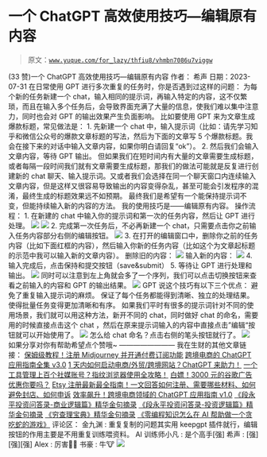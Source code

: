 # 一个 ChatGPT 高效使用技巧—编辑原有内容

> 原文：[`www.yuque.com/for_lazy/thfiu8/vhmbn7086u7viggw`](https://www.yuque.com/for_lazy/thfiu8/vhmbn7086u7viggw)

<ne-h2 id="5673bc52" data-lake-id="5673bc52"><ne-heading-ext><ne-heading-anchor></ne-heading-anchor><ne-heading-fold></ne-heading-fold></ne-heading-ext><ne-heading-content><ne-text id="u05ad7208">(33 赞)一个 ChatGPT 高效使用技巧—编辑原有内容</ne-text></ne-heading-content></ne-h2> <ne-p id="uc272ff9c" data-lake-id="uc272ff9c"><ne-text id="u715056d5">作者： 希声</ne-text></ne-p> <ne-p id="u3a9897b8" data-lake-id="u3a9897b8"><ne-text id="u2f9cf3a0">日期：2023-07-31</ne-text></ne-p> <ne-p id="u85166367" data-lake-id="u85166367"><ne-text id="uc1195ebc">在日常使用 GPT 进行多次重复的任务时，你是否遇到过这样的问题：</ne-text></ne-p> <ne-p id="u9e4f79ce" data-lake-id="u9e4f79ce"><ne-text id="u38d0147d">为每个新的任务新建一个 chat，输入相同的提示词，再输入特定的内容，这不仅繁琐，而且在输入多个任务后，会导致界面充满了大量的信息，使我们难以集中注意力，同时也会对 GPT 的输出效果产生负面影响。</ne-text></ne-p> <ne-p id="uea97c726" data-lake-id="uea97c726"><ne-text id="u00c0697c">比如要使用 GPT 来为文章生成爆款标题，常见做法是：</ne-text></ne-p> <ne-p id="uaccce55c" data-lake-id="uaccce55c"><ne-text id="u7803d3ec">1\. 先新建一个 chat 中，输入提示词（比如：请先学习知乎和微信公众号的爆款文章标题的写法，然后为下面的文章写 5 个爆款标题。我会在接下来的对话中输入文章内容，如果你明白请回复“ok”）。</ne-text></ne-p> <ne-p id="u0435ae80" data-lake-id="u0435ae80"><ne-text id="udf59d1d9">2\. 然后我们会输入文章内容，等待 GPT 输出。</ne-text></ne-p> <ne-p id="u609f6ab9" data-lake-id="u609f6ab9"><ne-text id="ub06b51e0">但如果我们在短时间内有大量的文章需要生成标题，或者每隔一段时间我们就有文章需要生成标题，那我们的做法可能就是反复进行创建新的 chat 聊天、输入提示词。又或者我们会选择在同一个聊天窗口内连续输入文章内容，但是这样又很容易导致输出的内容变得杂乱，甚至可能会引发程序的混淆，最终生成的标题效果远不如预期。</ne-text></ne-p> <ne-p id="u2faabe70" data-lake-id="u2faabe70"><ne-text id="u5798ee58">最终我们是希望有一个能保持提示词不变，但能持续输入新的内容的方法。</ne-text></ne-p> <ne-p id="udcd7a255" data-lake-id="udcd7a255"><ne-text id="u8cc674a3">我的使用技巧是——编辑原有内容。</ne-text></ne-p> <ne-p id="uf25ddb46" data-lake-id="uf25ddb46"><ne-text id="ue2ef2663">操作流程：</ne-text></ne-p> <ne-p id="uba761c3a" data-lake-id="uba761c3a"><ne-text id="u6587c826">1\. 在新建的 chat 中输入你的提示词和第一次的任务内容，然后让 GPT 进行处理。</ne-text></ne-p> <ne-p id="ucdaba408" data-lake-id="ucdaba408"><ne-card data-card-name="image" data-card-type="inline" id="KY9ui" data-event-boundary="card">![](img/d7b2f9187dfce6e8e55bbbb74d18e183.png)  <ne-p id="u96e361ae" data-lake-id="u96e361ae"><ne-card data-card-name="image" data-card-type="inline" id="b3of9" data-event-boundary="card">![](img/19ce62ba7f0dfa7df65f26f745f394b4.png)  <ne-p id="ufcfe4c78" data-lake-id="ufcfe4c78"><ne-text id="u245a8446">2\. 完成第一次任务后，不必再新建一个 chat，只需要点击你之前输入任务内容部分右侧的编辑按钮。</ne-text></ne-p> <ne-p id="u49fff31c" data-lake-id="u49fff31c"><ne-card data-card-name="image" data-card-type="inline" id="uYgRg" data-event-boundary="card">![](img/1f0d7f194df52e15b1e73c8c8b02bf13.png)  <ne-p id="ueea3982c" data-lake-id="ueea3982c"><ne-text id="u65ea3a03">3\. 在打开的编辑窗口中，删除你之前的任务内容（比如下面红框的内容），然后输入你新的任务内容（比如这个为文章起标题的示范中我可以输入新的文章内容）。</ne-text></ne-p> <ne-p id="ueb35711b" data-lake-id="ueb35711b"><ne-text id="u1e6ee00f">删除旧的内容：</ne-text></ne-p> <ne-p id="ude7b68dc" data-lake-id="ude7b68dc"><ne-card data-card-name="image" data-card-type="inline" id="cmnLr" data-event-boundary="card">![](img/27fd6ed852d04f6448c42768cd02cfc7.png)  <ne-p id="u797c0223" data-lake-id="u797c0223"><ne-text id="u40e99974">输入新的内容：</ne-text></ne-p> <ne-p id="ue3d6132d" data-lake-id="ue3d6132d"><ne-card data-card-name="image" data-card-type="inline" id="yI0Wn" data-event-boundary="card">![](img/5c286de0dd4d3926ecc626d6d587f5a5.png)  <ne-p id="uf79409c4" data-lake-id="uf79409c4"><ne-text id="uf1e83e22">4\. 输入完成后，点击保持和提交按钮（save&submit）</ne-text></ne-p> <ne-p id="u12e5f858" data-lake-id="u12e5f858"><ne-text id="u32a0443b">5\. 等待让 GPT 进行处理和输出。</ne-text></ne-p> <ne-p id="u6e7bc1ec" data-lake-id="u6e7bc1ec"><ne-card data-card-name="image" data-card-type="inline" id="JZ8ny" data-event-boundary="card">![](img/338b5d211b3ac09414366ec8dba66273.png)  <ne-p id="ud29611a9" data-lake-id="ud29611a9"><ne-text id="u8823b726">同时可以注意到左上角就会多了一个序列，我们可以点击切换按钮来查看之前输入的内容和 GPT 的输出结果。</ne-text></ne-p> <ne-p id="u63276936" data-lake-id="u63276936"><ne-card data-card-name="image" data-card-type="inline" id="fmAtS" data-event-boundary="card">![](img/2b8f8ac93927da1d47c2fd2a7d4f932d.png)  <ne-p id="ub31afdb5" data-lake-id="ub31afdb5"><ne-text id="uee71260a">GPT 说这个技巧有以下三个优点：</ne-text></ne-p> <ne-p id="u09f92e6a" data-lake-id="u09f92e6a"><ne-text id="u3ae6697a">避免了重复输入提示词的麻烦。</ne-text></ne-p> <ne-p id="u6e8d6d41" data-lake-id="u6e8d6d41"><ne-text id="uab140ff9">保证了每个任务都能得到清晰、独立的处理结果。</ne-text></ne-p> <ne-p id="ub5a3c4a0" data-lake-id="ub5a3c4a0"><ne-text id="u607e1da2">使得批量任务变得更加清晰和有序。</ne-text></ne-p> <ne-p id="u1adea990" data-lake-id="u1adea990"><ne-text id="uab55e44e">如果我们平时有很多的提示词针对不同的使用场景，我们就可以用这种方法，新开不同的 chat，同时做好 chat 的命名，需要用的时候直接点击这个 chat ，然后在原来提示词输入的内容中直接点击”编辑“按钮就可以开始使用了。</ne-text></ne-p> <ne-p id="u52fe3709" data-lake-id="u52fe3709"><ne-card data-card-name="image" data-card-type="inline" id="n38tw" data-event-boundary="card">![](img/04d791c9ff88ce987ccc060b1565861c.png)  <ne-p id="ua11a515a" data-lake-id="ua11a515a"><ne-text id="u2a547bdc">怎么给 chat 命名？点击右侧的笔头按钮就行了。</ne-text></ne-p> <ne-p id="ub0a3235f" data-lake-id="ub0a3235f"><ne-card data-card-name="image" data-card-type="inline" id="V2UpB" data-event-boundary="card">![](img/553d6ed329609e1a91e7940fd2da54a3.png)  <ne-p id="u8a4591ac" data-lake-id="u8a4591ac"><ne-text id="u25c92c6f" ne-bold="true">如果分享对你有帮助希望点个赞哦~</ne-text></ne-p> <ne-p id="u7c3846f0" data-lake-id="u7c3846f0"><ne-text id="u24f0735c" ne-bold="true">————————</ne-text></ne-p> <ne-p id="ub5b3336c" data-lake-id="ub5b3336c"><ne-text id="u07ca5350" ne-bold="true">我在生财的其他文章链接：</ne-text></ne-p> <ne-p id="ue32f5bd2" data-lake-id="ue32f5bd2">[<ne-text id="ue621e57f">保姆级教程！注册 Midjourney 并开通付费订阅功能</ne-text>](https://articles.zsxq.com/id_gnm2x96buu9t.html)</ne-p> <ne-p id="u6cf84865" data-lake-id="u6cf84865">[<ne-text id="u2ade6984" ne-underline="true">跨境电商的 ChatGPT 应用指南全集 v3.0</ne-text>](https://articles.zsxq.com/id_eh50cr4chn8a.html)</ne-p> <ne-p id="u0adda863" data-lake-id="u0adda863">[<ne-text id="u37e17335" ne-underline="true">1 天内如何启动电商/外贸/跨境网站？ChatGPT 来助力！</ne-text>](https://articles.zsxq.com/id_1azlnfovac6q.html)</ne-p> <ne-p id="u10cf3b46" data-lake-id="u10cf3b46">[<ne-text id="u24d0603b" ne-underline="true">一个工具管理上百个社媒账号？指纹浏览器使用全攻略！</ne-text>](https://articles.zsxq.com/id_u2ub0iv60p1g.html)</ne-p> <ne-p id="u28f51c20" data-lake-id="u28f51c20">[<ne-text id="u15dbdf0f" ne-underline="true">白嫖！3000 元的谷歌广告优惠你要吗？</ne-text>](https://articles.zsxq.com/id_sa1bz4dckqeq.html)</ne-p> <ne-p id="u9e730dc8" data-lake-id="u9e730dc8">[<ne-text id="u72cd3203" ne-underline="true">Etsy 注册最新最全指南！一文回答如何注册、需要哪些材料、如何避免封店、如何申诉</ne-text>](https://articles.zsxq.com/id_590wii7jr4iu.html)</ne-p> <ne-p id="u432925bf" data-lake-id="u432925bf">[<ne-text id="u75f82f00" ne-underline="true">效率飙升！跨境电商领域的 ChatGPT 应用指南 v1.0</ne-text>](https://articles.zsxq.com/id_7wu5dtpkh4m4.html)</ne-p> <ne-p id="u1ad64fae" data-lake-id="u1ad64fae">[<ne-text id="ueac727a0" ne-underline="true">《段永平投资问答录-商业逻辑篇》精华金句摘录</ne-text>](https://articles.zsxq.com/id_xrltpwocer4p.html)</ne-p> <ne-p id="u766c334b" data-lake-id="u766c334b">[<ne-text id="ubc908f04" ne-underline="true">《段永平投资问答录-投资逻辑篇》精华金句摘录</ne-text>](https://articles.zsxq.com/id_2k5d3mdace44.html)</ne-p> <ne-p id="uce2bb861" data-lake-id="uce2bb861">[<ne-text id="u04d3d368" ne-underline="true">《穷查理宝典》精华金句摘录</ne-text>](https://articles.zsxq.com/id_er7b3dm8lx7w.html)</ne-p> <ne-p id="ub72bd8f5" data-lake-id="ub72bd8f5">[<ne-text id="ub0e6b5d8" ne-underline="true">《零编程知识怎么在 AI 帮助做一个贪吃蛇的游戏》</ne-text>](https://articles.zsxq.com/id_nqxxc79whz1t.html)</ne-p> <ne-hole id="ufacb9431" data-lake-id="ufacb9431"><ne-card data-card-name="hr" data-card-type="block" id="eCrx4" data-event-boundary="card"><ne-p id="u3dc51408" data-lake-id="u3dc51408"><ne-text id="u718cdc1d">评论区：</ne-text></ne-p> <ne-p id="u8ecc7d2b" data-lake-id="u8ecc7d2b"><ne-text id="uf2869599">金九渊 : 重复复制的问题其实用 keepgpt 插件就行，编辑按钮的作用主要是不用重复训练喂资料。</ne-text> <ne-text id="u348839cf">AI 训练师小凡 : 是个高手[强]</ne-text> <ne-text id="uec23e4f8">希声 : [强][强][强]</ne-text> <ne-text id="u55737705">Alex : 厉害👍🏻</ne-text> <ne-text id="u18e77272">书豪 : 牛🐮</ne-text></ne-p> <ne-p id="u2ce7ddd1" data-lake-id="u2ce7ddd1"><ne-card data-card-name="image" data-card-type="inline" id="JhaHH" data-event-boundary="card">![](img/894d30a529e7c37bcd3392323c99941c.png)  <ne-hole id="u264694d1" data-lake-id="u264694d1"><ne-card data-card-name="hr" data-card-type="block" id="BxC8x" data-event-boundary="card"></ne-card></ne-hole></ne-card></ne-p></ne-card></ne-hole></ne-card></ne-p></ne-card></ne-p></ne-card></ne-p></ne-card></ne-p></ne-card></ne-p></ne-card></ne-p></ne-card></ne-p></ne-card></ne-p></ne-card></ne-p>